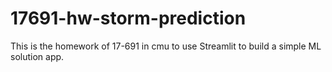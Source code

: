 # 17691-hw-storm-prediction
This is the homework of 17-691 in cmu to use Streamlit to build a simple ML solution app.
